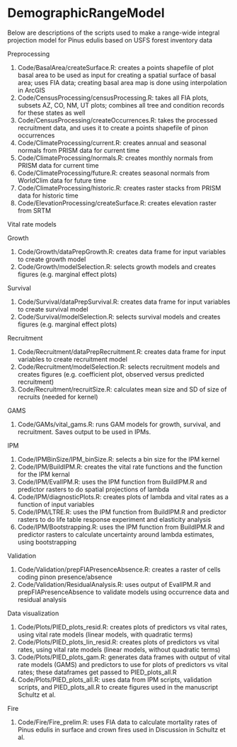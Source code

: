 # DemographicRangeModel
Below are descriptions of the scripts used to make a range-wide integral projection model for Pinus edulis based on USFS forest inventory data

Preprocessing
1)	Code/BasalArea/createSurface.R: creates a points shapefile of plot basal area to be used as input for creating a spatial surface of basal area; uses FIA data; creating basal area map is done using interpolation in ArcGIS
2)	Code/CensusProcessing/censusProcessing.R: takes all FIA plots, subsets AZ, CO, NM, UT plots; combines all tree and condition records for these states as well
3)	Code/CensusProcessing/createOccurrences.R: takes the processed recruitment data, and uses it to create a points shapefile of pinon occurrences   
4)	Code/ClimateProcessing/current.R: creates annual and seasonal normals from PRISM data for current time
5)	Code/ClimateProcessing/normals.R: creates monthly normals from PRISM data for current time
6)	Code/ClimateProcessing/future.R: creates seasonal normals from WorldClim data for future time
7)	Code/ClimateProcessing/historic.R: creates raster stacks from PRISM data for historic time
8)	Code/ElevationProcessing/createSurface.R: creates elevation raster from SRTM

Vital rate models

Growth
1)	Code/Growth/dataPrepGrowth.R: creates data frame for input variables to create growth model
2)	Code/Growth/modelSelection.R: selects growth models and creates figures (e.g. marginal effect plots)

Survival
1)	Code/Survival/dataPrepSurvival.R: creates data frame for input variables to create survival model
2)	Code/Survival/modelSelection.R: selects survival models and creates figures (e.g. marginal effect plots)

Recruitment
1)	Code/Recruitment/dataPrepRecruitment.R: creates data frame for input variables to create recruitment model
2)	Code/Recruitment/modelSelection.R: selects recruitment models and creates figures (e.g. coefficient plot, observed versus predicted recruitment)
3)	Code/Recruitment/recruitSize.R: calculates mean size and SD of size of recruits (needed for kernel)

GAMS
1)	Code/GAMs/vital_gams.R: runs GAM models for growth, survival, and recruitment. Saves output to be used in IPMs.

IPM
1)	Code/IPMBinSize/IPM_binSize.R: selects a bin size for the IPM kernel
2)	Code/IPM/BuildIPM.R: creates the vital rate functions and the function for the IPM kernal
3)	Code/IPM/EvalIPM.R: uses the IPM function from BuildIPM.R and predictor rasters to do spatial projections of lambda
4)	Code/IPM/diagnosticPlots.R: creates plots of lambda and vital rates as a function of input variables
5)	Code/IPM/LTRE.R: uses the IPM function from BuildIPM.R and predictor rasters to do life table response experiment and elasticity analysis
6)	Code/IPM/Bootstrapping.R: uses the IPM function from BuildIPM.R and predictor rasters to calculate uncertainty around lambda estimates, using bootstrapping

Validation
1)	Code/Validation/prepFIAPresenceAbsence.R: creates a raster of cells coding pinon presence/absence
2)	Code/Validation/ResidualAnalysis.R: uses output of EvalIPM.R and prepFIAPresenceAbsence to validate models using occurrence data and residual analysis

Data visualization
1) Code/Plots/PIED_plots_resid.R: creates plots of predictors vs vital rates, using vital rate models (linear models, with quadratic terms)
2) Code/Plots/PIED_plots_lin_resid.R: creates plots of predictors vs vital rates, using vital rate models (linear models, without quadratic terms)
3) Code/Plots/PIED_plots_gam.R: generates data frames with output of vital rate models (GAMS) and predictors to use for plots of predictors vs vital rates; these dataframes get passed to PIED_plots_all.R
4) Code/Plots/PIED_plots_all.R: uses data from IPM scripts, validation scripts, and PIED_plots_all.R to create figures used in the manuscript Schultz et al.

Fire
1) Code/Fire/Fire_prelim.R: uses FIA data to calculate mortality rates of Pinus edulis in surface and crown fires used in Discussion in Schultz et al.
